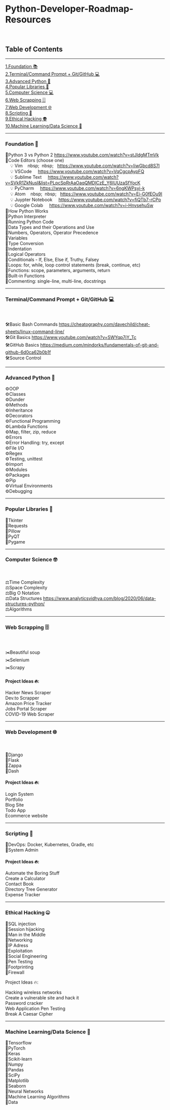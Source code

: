 # Python-Developer-Roadmap-Resources <br><br>




## Table of Contents
<hr>

[1.Foundation 📚](#1) <br>
[2.Terminal/Command Prompt + Git/GitHub 💻](#2) <br>
[3.Advanced Python 🐍](#3) <br>
[4.Popular Libraries 📙](#4) <br>
[5.Computer Science 💻](#5)<br>
[6.Web Scrapping 🗄️](#6) <br>
[7.Web Development 🌐](#7) <br>
[8.Scripting 📜](#8) <br>
[9.Ethical Hacking 👽](#9) <br>
[10.Machine Learning/Data Science 🤖](#10) <br>

<hr>

### <p id="1">Foundation 🐍</p>
📌Python 3 vs Python 2  https://www.youtube.com/watch?v=stJIdgMTmVk<br>
📌Code Editors (choose one)<br>
  &nbsp;&nbsp;&nbsp; 💡 Vim               &nbsp;&nbsp;&nbsp;nbsp;&nbsp;&nbsp;nbsp;&nbsp;&nbsp;   https://www.youtube.com/watch?v=IiwGbcd8S7I<br>
  &nbsp;&nbsp;&nbsp; 💡 VSCode            &nbsp;&nbsp;&nbsp;   https://www.youtube.com/watch?v=VqCgcpAypFQ<br>
  &nbsp;&nbsp;&nbsp; 💡 Sublime Text      &nbsp;&nbsp;&nbsp;   https://www.youtube.com/watch?v=SVkR1ZkNusI&list=PLpcSpRrAaOaqQMDlCzE_Y6IUUzaSfYocK<br>
  &nbsp;&nbsp;&nbsp; 💡 PyCharm           &nbsp;&nbsp;&nbsp;   https://www.youtube.com/watch?v=6ngKWPsyi-k<br>
  &nbsp;&nbsp;&nbsp; 💡 Atom              &nbsp;&nbsp;&nbsp;nbsp;&nbsp;&nbsp;nbsp;&nbsp;&nbsp;   https://www.youtube.com/watch?v=Ei-G0fEOu9I<br>
  &nbsp;&nbsp;&nbsp; 💡 Juypter Notebook  &nbsp;&nbsp;&nbsp;   https://www.youtube.com/watch?v=fiQTb7-rCPo<br>
  &nbsp;&nbsp;&nbsp; 💡 Google Colab      &nbsp;&nbsp;&nbsp;   https://www.youtube.com/watch?v=i-HnvsehuSw<br>
📌How Python Works<br>
📌Python Interpreter<br>
📌Running Python Code<br>
📌Data Types and their Operations and Use<br>
📌Numbers, Operators, Operator Precedence<br>
📌Variables<br>
📌Type Conversion<br>
📌Indentation<br>
📌Logical Operators<br>
📌Conditionals - If, Else, Else if, Truthy, Falsey<br>
📌Loops: for, while, loop control statements (break, continue, etc)<br>
📌Functions: scope, parameters, arguments, return<br>
📌Built-in Functions<br>
📌Commenting: single-line, multi-line, docstrings<br>

<hr>

### <p id="2">Terminal/Command Prompt + Git/GitHub 💻</p> <br>
🛠️Basic Bash Commands https://cheatography.com/davechild/cheat-sheets/linux-command-line/<br>
🛠️Git Basics https://www.youtube.com/watch?v=SWYqp7iY_Tc <br>
🛠️GitHub Basics https://medium.com/mindorks/fundamentals-of-git-and-github-6d0ca62b0b1f<br>
🛠️Source Control<br>
 
<hr>

### <p id="3">Advanced Python 🐍</p>
⚙️OOP<br>
⚙️Classes<br>
⚙️Dunder<br>
⚙️Methods<br>
⚙️Inheritance<br>
⚙️Decorators<br>
⚙️Functional Programming<br>
⚙️Lambda Functions<br>
⚙️Map, filter, zip, reduce<br>
⚙️Errors<br>
⚙️Error Handling: try, except<br>
⚙️File I/O<br>
⚙️Regex<br>
⚙️Testing, unittest<br>
⚙️Import<br>
⚙️Modules<br>
⚙️Packages<br>
⚙️Pip<br>
⚙️Virtual Environments<br>
⚙️Debugging<br>

<hr>

### <p id="4">Popular Libraries 📙</p>

🔗Tkinter<br>
🔗Requests<br>
🔗Pillow<br>
🔗PyQT<br>
🔗Pygame<br>

<hr>

### <p id="5">Computer Science 🤓</p> <br>
⚖️Time Complexity<br>
⚖️Space Complexity<br>
⚖️Big O Notation<br>
⚖️Data Structures  https://www.analyticsvidhya.com/blog/2020/06/data-structures-python/<br>
⚖️Algorithms<br>

<hr>

### <p id="6">Web Scrapping 🗄️</p> <br>
✂️Beautiful soup<br>
✂️Selenium<br>
✂️Scrapy<br>

#### Project Ideas 🔥:

Hacker News Scraper<br>
Dev.to Scrapper<br>
Amazon Price Tracker<br>
Jobs Portal Scraper<br>
COVID-19 Web Scraper<br>

<hr>

### <p id="7">Web Development 🌐</p> <br>
📂Django<br>
📂Flask<br>
📂Zappa<br>
📂Dash<br>

#### Project Ideas 🔥: 

Login System<br>
Portfolio<br>
Blog Site<br>
Todo App<br>
Ecommerce website

<hr>

### <p id="8">Scripting 📜 </p>
📐DevOps: Docker, Kubernetes, Gradle, etc <br>
📐System Admin<br>

#### Project Ideas 🔥:

Automate the Boring Stuff<br>
Create a Calculator<br>
Contact Book<br>
Directory Tree Generator<br>
Expense Tracker<br>

<hr>

### <p id="9">Ethical Hacking 🤐</p>

🔐SQL injection<br>
🔐Session hijacking<br>
🔐Man in the Middle<br>
🔐Networking<br>
🔐IP Adress<br>
🔐Exploitation<br>
🔐Social Engineering<br>
🔐Pen Testing<br>
🔐Footprinting<br>
🔐Firewall<br>

Project Ideas 🔥:

Hacking wireless networks<br>
Create a vulnerable site and hack it<br>
Password cracker<br>
Web Application Pen Testing<br>
Break A Caesar Cipher<br>

<hr>

### <p id="10">Machine Learning/Data Science 🤖</p>

🧲Tensorflow<br>
🧲PyTorch<br>
🧲Keras<br>
🧲Scikit-learn<br>
🧲Numpy<br>
🧲Pandas<br>
🧲SciPy<br>
🧲Matplotlib<br>
🧲Seaborn<br>
🧲Neural Networks<br>
🧲Machine Learning Algorithms<br>
🧲Data<br>
